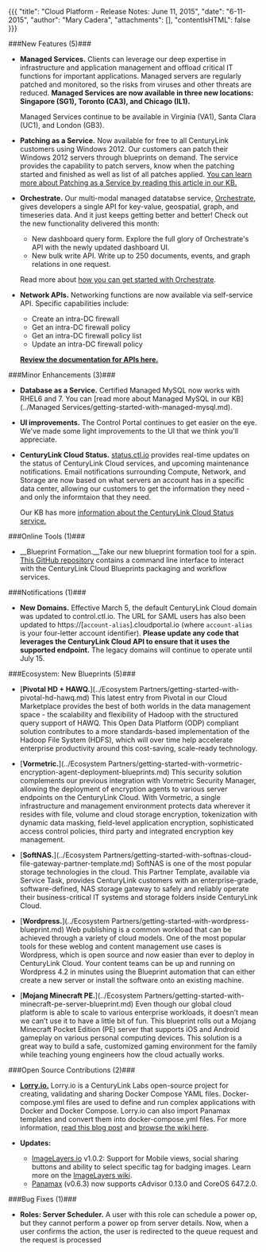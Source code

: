 {{{
"title": "Cloud Platform - Release Notes: June 11, 2015",
"date": "6-11-2015",
"author": "Mary Cadera",
"attachments": [],
"contentIsHTML": false
}}}

###New Features (5)###

* __Managed Services.__ Clients can leverage our deep expertise in infrastructure and application management and offload critical IT functions for important applications. Managed servers are regularly patched and monitored, so the risks from viruses and other threats are reduced. __Managed Services are now available in three new locations: Singapore (SG1), Toronto (CA3), and Chicago (IL1).__  Managed Services continue to be available in Virginia (VA1), Santa Clara (UC1), and London (GB3).* __Patching as a Service.__ Now available for free to all CenturyLink customers using Windows 2012. Our customers can patch their Windows 2012 servers through blueprints on demand. The service provides the capability to patch servers, know when the patching started and finished as well as list of all patches applied. [You can learn more about Patching as a Service by reading this article in our KB.](../Servers/patching-as-a-service.md)* __Orchestrate.__ Our multi-modal managed datatabse service, [Orchestrate](https://www.centurylinkcloud.com/blog/post/centurylink-acquires-orchestrate/), gives developers a single API for key-value, geospatial, graph, and timeseries data. And it just keeps getting better and better! Check out the new functionality delivered this month:
  * New dashboard query form. Explore the full glory of Orchestrate's API with the newly updated dashboard UI.  * New bulk write API.  Write up to 250 documents, events, and graph relations in one request.
  Read more about [how you can get started with Orchestrate](https://orchestrate.io/docs).

* __Network APIs.__ Networking functions are now available via self-service API. Specific capabilities include:  * Create an intra-DC firewall
  * Get an intra-DC firewall policy
  * Get an intra-DC firewall policy list
  * Update an intra-DC firewall policy

  [**Review the documentation for APIs here.**](https://www.centurylinkcloud.com/api-docs/v2/)


###Minor Enhancements (3)###

* __Database as a Service.__ Certified Managed MySQL now works with RHEL6 and 7. You can [read more about Managed MySQL in our KB](../Managed Services/getting-started-with-managed-mysql.md).

* __UI improvements.__ The Control Portal continues to get easier on the eye. We've made some light improvements to the UI that we think you'll appreciate.

* __CenturyLink Cloud Status.__ [status.ctl.io](http://status.ctl.io/) provides real-time updates on the status of CenturyLink Cloud services, and upcoming maintenance notifications. Email notifications surrounding Compute, Network, and Storage are now based on what servers an account has in a specific data center, allowing our customers to get the information they need - and only the informtaion that they need.

  Our KB has more [information about the CenturyLink Cloud Status service.](../General/centurylink-cloud-status-faq.md)

###Online Tools (1)###

* __Blueprint Formation.__Take our new blueprint formation tool for a spin. [This GitHub repository](https://github.com/CenturyLinkCloud/bpformation) contains a command line interface to interact with the CenturyLink Cloud Blueprints packaging and workflow services.

###Notifications (1)###

* __New Domains.__ Effective March 5, the default CenturyLink Cloud domain was updated to control.ctl.io. The URL for SAML users has also been updated to https://[`account-alias`].cloudportal.io (where `account-alias` is your four-letter account identifier). __Please update any code that leverages the CenturyLink Cloud API to ensure that it uses the supported endpoint.__ The legacy domains will continue to operate until July 15.

###Ecosystem: New Blueprints (5)###

* [__Pivotal HD + HAWQ.__](../Ecosystem Partners/getting-started-with-pivotal-hd-hawq.md)
This latest entry from Pivotal in our Cloud Marketplace provides the best of both worlds in the data management space - the scalability and flexibility of Hadoop with the structured query support of HAWQ.  This Open Data Platform (ODP) compliant solution contributes to a more standards-based implementation of the Hadoop File System (HDFS), which will over time help accelerate enterprise productivity around this cost-saving, scale-ready technology.

* [__Vormetric.__](../Ecosystem Partners/getting-started-with-vormetric-encryption-agent-deployment-blueprints.md)
This security solution complements our previous integration with Vormetric Security Manager, allowing the deployment of encryption agents to various server endpoints on the CenturyLink Cloud.  With Vormetric, a single infrastructure and management environment protects data wherever it resides with file, volume and cloud storage encryption, tokenization with dynamic data masking, field-level application encryption, sophisticated access control policies, third party and integrated encryption key management.

* [__SoftNAS.__](../Ecosystem Partners/getting-started-with-softnas-cloud-file-gateway-partner-template.md)
SoftNAS is one of the most popular storage technologies in the cloud.  This Partner Template, available via Service Task, provides CenturyLink customers with an enterprise-grade, software-defined, NAS storage gateway to safely and reliably operate their business-critical IT systems and storage folders inside CenturyLink Cloud.

* [__Wordpress.__](../Ecosystem Partners/getting-started-with-wordpress-blueprint.md)
Web publishing is a common workload that can be achieved through a variety of cloud models.  One of the most popular tools for these weblog and content management use cases is Wordpress, which is open source and now easier than ever to deploy in CenturyLink Cloud.  Your content teams can be up and running on Wordpress 4.2 in minutes using the Blueprint automation that can either create a new server or install the software onto an existing machine.

* [__Mojang Minecraft PE.__](../Ecosystem Partners/getting-started-with-minecraft-pe-server-blueprint.md)
Even though our global cloud platform is able to scale to various enterprise workloads, it doesn’t mean we can’t use it to have a little bit of fun.  This blueprint rolls out a Mojang Minecraft Pocket Edition (PE) server that supports iOS and Android gameplay on various personal computing devices.  This solution is a great way to build a safe, customized gaming environment for the family while teaching young engineers how the cloud actually works.


###Open Source Contributions (2)###

* [__Lorry.io.__](https://imagelayers.io/) Lorry.io is a CenturyLink Labs open-source project for creating, validating and sharing Docker Compose YAML files. Docker-compose.yml files are used to define and run complex applications with Docker and Docker Compose. Lorry.io can also import Panamax templates and convert them into docker-compose.yml files. For more information, [read this blog post](http://www.centurylinklabs.com/lorry-io-pathway-to-docker-composable-apps/) and [browse the wiki here](https://github.com/CenturyLinkLabs/lorry).

* **Updates:**

  * [ImageLayers.io](http://www.imagelayers.io/) v1.0.2: Support for Mobile views, social sharing buttons and ability to select specific tag for badging images. Learn more on the [ImageLayers wiki](https://github.com/CenturyLinkLabs/imagelayers-graph).
  * [Panamax](http://www.panamax.io/) (v0.6.3) now supports cAdvisor 0.13.0 and CoreOS 647.2.0.

###Bug Fixes (1)###

* __Roles: Server Scheduler.__ A user with this role can schedule a power op, but they cannot perform a power op from server details. Now, when a user confirms the action, the user is redirected to the queue request and the request is processed